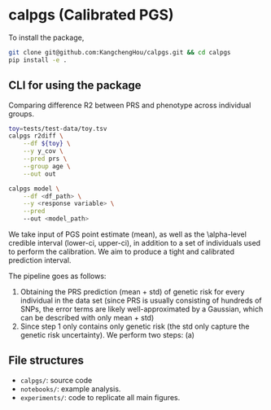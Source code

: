 # calpgs (Calibrated PGS)

To install the package,
```bash
git clone git@github.com:KangchengHou/calpgs.git && cd calpgs
pip install -e .
```

## CLI for using the package
Comparing difference R2 between PRS and phenotype across individual groups.
```bash
toy=tests/test-data/toy.tsv
calpgs r2diff \
    --df ${toy} \
    --y y_cov \
    --pred prs \
    --group age \
    --out out
```

```bash
calpgs model \
    --df <df_path> \
    --y <response variable> \
    --pred
    --out <model_path>
```

We take input of PGS point estimate (mean), as well as the \alpha-level credible interval (lower-ci, upper-ci), in addition to a set of individuals used to perform the calibration. We aim to produce a tight and calibrated prediction interval.

The pipeline goes as follows:
1. Obtaining the PRS prediction (mean + std) of genetic risk for every individual in the data set (since PRS is usually consisting of hundreds of SNPs, the error terms are likely well-approximated by a Gaussian, which can be described with only mean + std)
2. Since step 1 only contains only genetic risk (the std only capture the genetic risk uncertainty). We perform two steps:
    (a)
## File structures

- `calpgs/`: source code
- `notebooks/`: example analysis.
- `experiments/`: code to replicate all main figures.
